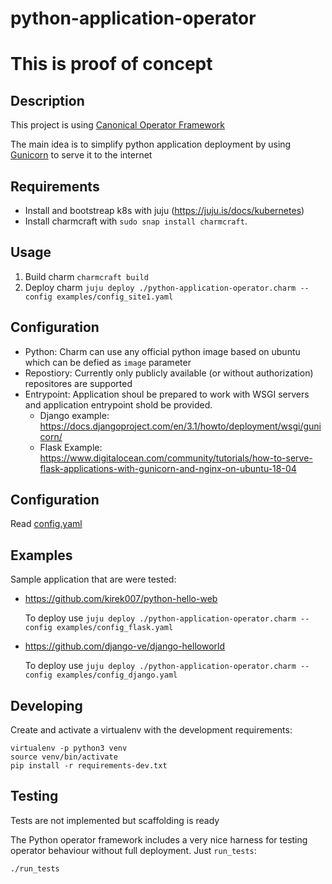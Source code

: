 # python-application-operator

<h1>This is proof of concept</h1>

## Description

This project is using [Canonical Operator Framework](https://github.com/canonical/operator) 

The main idea is to simplify python application deployment by using 
[Gunicorn](https://gunicorn.org/) to serve it to the internet  

## Requirements

- Install and bootstreap k8s with juju (https://juju.is/docs/kubernetes)
- Install charmcraft with `sudo snap install charmcraft`.

## Usage

1. Build charm `charmcraft build`
2. Deploy charm `juju deploy ./python-application-operator.charm --config examples/config_site1.yaml`

## Configuration

- Python: Charm can use any official python image based on ubuntu which can be defied as `image` parameter  
- Repostiory: Currently only publicly available (or without authorization) repositores are supported
- Entrypoint: Application shoul be prepared to work with WSGI servers and application entrypoint shold be provided. 
  - Django example: https://docs.djangoproject.com/en/3.1/howto/deployment/wsgi/gunicorn/
  - Flask Example: https://www.digitalocean.com/community/tutorials/how-to-serve-flask-applications-with-gunicorn-and-nginx-on-ubuntu-18-04
  

## Configuration

Read [config.yaml](config.yaml)

## Examples

Sample application that are were tested:
- https://github.com/kirek007/python-hello-web
  
  To deploy use `juju deploy ./python-application-operator.charm --config examples/config_flask.yaml`
  
- https://github.com/django-ve/django-helloworld

  To deploy use `juju deploy ./python-application-operator.charm --config examples/config_django.yaml`




## Developing

Create and activate a virtualenv with the development requirements:

    virtualenv -p python3 venv
    source venv/bin/activate
    pip install -r requirements-dev.txt

## Testing

Tests are not implemented but scaffolding is ready 

The Python operator framework includes a very nice harness for testing
operator behaviour without full deployment. Just `run_tests`:

    ./run_tests
